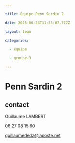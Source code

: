 ```yaml
---

title: Équipe Penn Sardin 2

date: 2025-06-23T11:55:07.777Z

layout: team

categories:

  - équipe

  - groupe-3

---
```


# Penn Sardin 2



## contact 

Guillaume LAMBERT

06 27 08 15 60

guillaumededz@laposte.net

